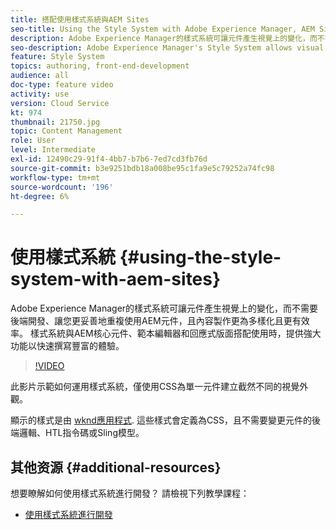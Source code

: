 ```yaml
---
title: 搭配使用樣式系統與AEM Sites
seo-title: Using the Style System with Adobe Experience Manager, AEM Sites
description: Adobe Experience Manager的樣式系統可讓元件產生視覺上的變化，而不需要後端開發、讓您更妥善地重複使用AEM元件，且內容製作更為多樣化且更有效率。 樣式系統與AEM核心元件、範本編輯器和回應式版面搭配使用時，提供強大功能以快速撰寫豐富的體驗。
seo-description: Adobe Experience Manager's Style System allows visual variations of components without back-end development, allowing better re-use of AEM components, and more versatile and efficient content authoring. The Style System, when used in conjunction with AEM's Core Components, template editor, and responsive layout, offers powerful capabilities to quickly compose rich experiences.
feature: Style System
topics: authoring, front-end-development
audience: all
doc-type: feature video
activity: use
version: Cloud Service
kt: 974
thumbnail: 21750.jpg
topic: Content Management
role: User
level: Intermediate
exl-id: 12490c29-91f4-4bb7-b7b6-7ed7cd3fb76d
source-git-commit: b3e9251bdb18a008be95c1fa9e5c79252a74fc98
workflow-type: tm+mt
source-wordcount: '196'
ht-degree: 6%

---
```


# 使用樣式系統 {#using-the-style-system-with-aem-sites}

Adobe Experience Manager的樣式系統可讓元件產生視覺上的變化，而不需要後端開發、讓您更妥善地重複使用AEM元件，且內容製作更為多樣化且更有效率。 樣式系統與AEM核心元件、範本編輯器和回應式版面搭配使用時，提供強大功能以快速撰寫豐富的體驗。

>[!VIDEO](https://video.tv.adobe.com/v/21750?quality=12&learn=on)

此影片示範如何運用樣式系統，僅使用CSS為單一元件建立截然不同的視覺外觀。

顯示的樣式是由 [wknd應用程式](https://github.com/adobe/aem-guides-wknd). 這些樣式會定義為CSS，且不需要變更元件的後端邏輯、HTL指令碼或Sling模型。

## 其他资源 {#additional-resources}

想要瞭解如何使用樣式系統進行開發？ 請檢視下列教學課程：

* [使用樣式系統進行開發](https://experienceleague.adobe.com/docs/experience-manager-learn/getting-started-wknd-tutorial-develop/style-system.html)
